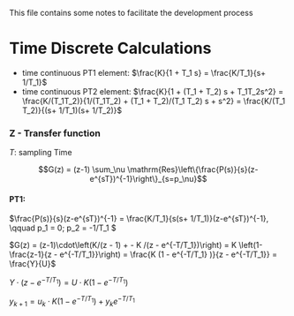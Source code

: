 This file contains some notes to facilitate the development process


# Time Discrete Calculations


- time continuous PT1 element: $\frac{K}{1 + T_1 s} = \frac{K/T_1}{s+ 1/T_1}$
- time continuous PT2 element: $\frac{K}{1 + (T_1 + T_2) s + T_1T_2s^2} = \frac{K/(T_1T_2)}{1/(T_1T_2) + (T_1 + T_2)/(T_1 T_2) s + s^2} = \frac{K/(T_1 T_2)}{(s+ 1/T_1)(s+ 1/T_2)}$


### Z - Transfer function

$T$: sampling Time

$$G(z) = (z-1) \sum_\nu \mathrm{Res}\left\{\frac{P(s)}{s}(z-e^{sT})^{-1}\right\}_{s=p_\nu}$$

####  PT1:

$\frac{P(s)}{s}(z-e^{sT})^{-1} = \frac{K/T_1}{s(s+ 1/T_1)}(z-e^{sT})^{-1}, \qquad p_1 = 0; p_2 = -1/T_1 $


$G(z) = (z-1)\cdot\left(K/(z - 1) + - K /(z - e^{-T/T_1})\right) = K \left(1- \frac{z-1}{z - e^{-T/T_1}}\right) =  \frac{K (1 - e^{-T/T_1} )}{z - e^{-T/T_1}} = \frac{Y}{U}$

$Y \cdot (z - e^{-T/T_1})  = U \cdot K (1 - e^{-T/T_1} )$


$y_{k+1} =  u_k \cdot K (1 - e^{-T/T_1}) + y_k e^{-T/T_1}$
